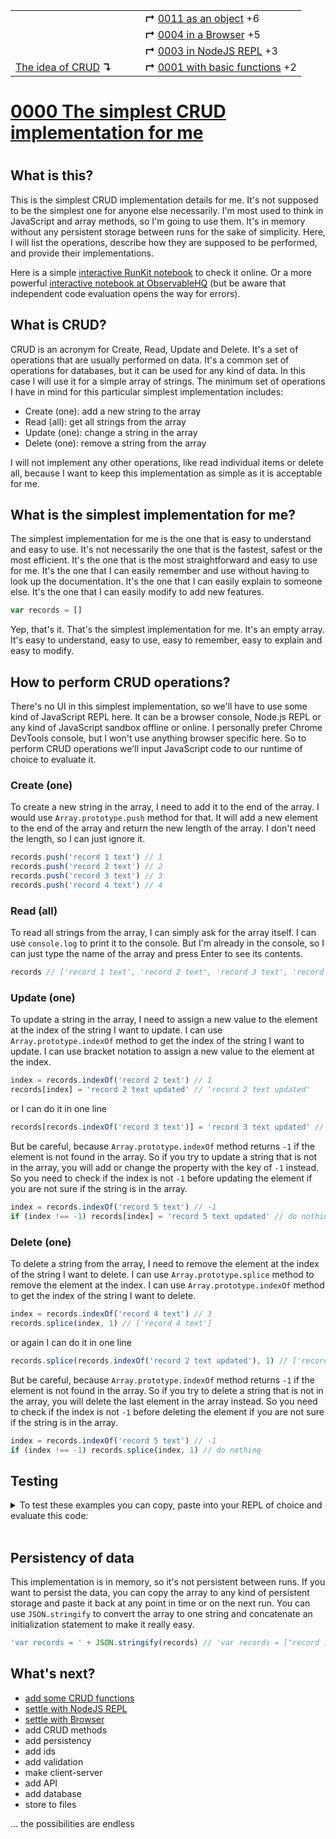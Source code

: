 <table>
  <tr>
    <td></td>
    <td>&nbsp; &nbsp; &nbsp;</td>
    <td><b>↱</b> <a href="../0011-simplest-object/README.md">0011 as an object</a> +6</td>
  </tr>
  <tr>
    <td></td>
    <td>&nbsp; &nbsp; &nbsp;</td>
    <td><b>↱</b> <a href="../0004-simplest-in-browser/README.md">0004 in a Browser</a> +5</td>
  </tr>
  <tr>
    <td></td>
    <td>&nbsp; &nbsp; &nbsp;</td>
    <td><b>↱</b> <a href="../0003-simplest-nodejs-repl/README.md">0003 in NodeJS REPL</a> +3</td>
  </tr>
  <tr>
    <td><a href="../README.md">The idea of CRUD</a> <b>↴</b></td>
    <td>&nbsp; &nbsp; &nbsp;</td>
    <td><b>↱</b> <a href="../0001-with-functions/README.md">0001 with basic functions</a> +2</td>
  </tr>
</table>

# [0000 The simplest CRUD implementation for me](https://github.com/UniBreakfast/crud-of-increasing-complexity/blob/master/0000-simplest-for-me/README.md)
# 

## What is this?

This is the simplest CRUD implementation details for me. It's not supposed to be the simplest one for anyone else necessarily. I'm most used to think in JavaScript and array methods, so I'm going to use them. It's in memory without any persistent storage between runs for the sake of simplicity. Here, I will list the operations, describe how they are supposed to be performed, and provide their implementations.

Here is a simple [interactive RunKit notebook](http://runkit.com/unibreakfast/the-simples-crud-implementation-for-me) to check it online. Or a more powerful [interactive notebook at ObservableHQ](https://observablehq.com/d/ec0fd525575c2c9b) (but be aware that independent code evaluation opens the way for errors).

## What is CRUD?

CRUD is an acronym for Create, Read, Update and Delete. It's a set of operations that are usually performed on data. It's a common set of operations for databases, but it can be used for any kind of data. In this case I will use it for a simple array of strings. The minimum set of operations I have in mind for this particular simplest implementation includes:

- Create (one): add a new string to the array
- Read (all): get all strings from the array
- Update (one): change a string in the array
- Delete (one): remove a string from the array

I will not implement any other operations, like read individual items or delete all, because I want to keep this implementation as simple as it is acceptable for me.

## What is the simplest implementation for me?

The simplest implementation for me is the one that is easy to understand and easy to use. It's not necessarily the one that is the fastest, safest or the most efficient. It's the one that is the most straightforward and easy to use for me. It's the one that I can easily remember and use without having to look up the documentation. It's the one that I can easily explain to someone else. It's the one that I can easily modify to add new features.

```js
var records = []
```

Yep, that's it. That's the simplest implementation for me. It's an empty array. It's easy to understand, easy to use, easy to remember, easy to explain and easy to modify.

## How to perform CRUD operations?

There's no UI in this simplest implementation, so we'll have to use some kind of JavaScript REPL here. It can be a browser console, Node.js REPL or any kind of JavaScript sandbox offline or online. I personally prefer Chrome DevTools console, but I won't use anything browser specific here. So to perform CRUD operations we'll input JavaScript code to our runtime of choice to evaluate it.

### Create (one)

To create a new string in the array, I need to add it to the end of the array. I would use `Array.prototype.push` method for that. It will add a new element to the end of the array and return the new length of the array. I don't need the length, so I can just ignore it.

```js
records.push('record 1 text') // 1
records.push('record 2 text') // 2
records.push('record 3 text') // 3
records.push('record 4 text') // 4
```

### Read (all)

To read all strings from the array, I can simply ask for the array itself. I can use `console.log` to print it to the console. But I'm already in the console, so I can just type the name of the array and press Enter to see its contents.

```js
records // ['record 1 text', 'record 2 text', 'record 3 text', 'record 4 text']
```

### Update (one)

To update a string in the array, I need to assign a new value to the element at the index of the string I want to update. I can use `Array.prototype.indexOf` method to get the index of the string I want to update. I can use bracket notation to assign a new value to the element at the index.

```js
index = records.indexOf('record 2 text') // 1
records[index] = 'record 2 text updated' // 'record 2 text updated'
```

or I can do it in one line

```js
records[records.indexOf('record 3 text')] = 'record 3 text updated' // 'record 3 text updated'
```

But be careful, because `Array.prototype.indexOf` method returns `-1` if the element is not found in the array. So if you try to update a string that is not in the array, you will add or change the property with the key of `-1` instead. So you need to check if the index is not `-1` before updating the element if you are not sure if the string is in the array.

```js
index = records.indexOf('record 5 text') // -1
if (index !== -1) records[index] = 'record 5 text updated' // do nothing
```

### Delete (one)

To delete a string from the array, I need to remove the element at the index of the string I want to delete. I can use `Array.prototype.splice` method to remove the element at the index. I can use `Array.prototype.indexOf` method to get the index of the string I want to delete.

```js
index = records.indexOf('record 4 text') // 3
records.splice(index, 1) // ['record 4 text']
```

or again I can do it in one line

```js
records.splice(records.indexOf('record 2 text updated'), 1) // ['record 2 text updated']
```

But be careful, because `Array.prototype.indexOf` method returns `-1` if the element is not found in the array. So if you try to delete a string that is not in the array, you will delete the last element in the array instead. So you need to check if the index is not `-1` before deleting the element if you are not sure if the string is in the array.

```js
index = records.indexOf('record 5 text') // -1
if (index !== -1) records.splice(index, 1) // do nothing
```

## Testing

<details>
  <summary>To test these examples you can copy, paste into your REPL of choice and evaluate this code:</summary><br>

```js
console.log('// Implementation initialization')
console.log('records = []')
records = []

console.log('// Create (one) examples')
console.log("records.push('record 1 text')")
console.log(records.push('record 1 text'))
// 1
console.log("records.push('record 2 text')")
console.log(records.push('record 2 text'))
// 2
console.log("records.push('record 3 text')")
console.log(records.push('record 3 text'))
// 3
console.log("records.push('record 4 text')")
console.log(records.push('record 4 text'))
// 4

console.log('// Read (all) example')
console.log('records')
console.log(records)
// (4) ['record 1 text', 'record 2 text', 'record 3 text', 'record 4 text']

console.log('// Update (one) examples')
console.log("index = records.indexOf('record 2 text')")
console.log(index = records.indexOf('record 2 text'))
// 1
console.log("records[index] = 'record 2 text updated'")
console.log(records[index] = 'record 2 text updated')
console.log("records[records.indexOf('record 3 text')] = 'record 3 text updated'")
console.log(records[records.indexOf('record 3 text')] = 'record 3 text updated')
console.log('records')
console.log(records)
// (4) ['record 1 text', 'record 2 text updated', 'record 3 text updated', 'record 4 text']

console.log('// Delete (one) examples')
console.log("index = records.indexOf('record 4 text')")
console.log(index = records.indexOf('record 4 text'))
// 3
console.log('records.splice(index, 1)')
console.log(records.splice(index, 1))
// ['record 4 text']
console.log("records.splice(records.indexOf('record 2 text updated'), 1)")
console.log(records.splice(records.indexOf('record 2 text updated'), 1))
// ['record 2 text updated']
console.log('records')
console.log(records)
// (2) ['record 1 text', 'record 3 text updated']
```

And then you can compare the actual output with the expected output in the comments.
</details><br>

## Persistency of data

This implementation is in memory, so it's not persistent between runs. If you want to persist the data, you can copy the array to any kind of persistent storage and paste it back at any point in time or on the next run. You can use `JSON.stringify` to convert the array to one string and concatenate an initialization statement to make it really easy.

```js
'var records = ' + JSON.stringify(records) // 'var records = ["record 1 text","record 3 text updated"]'
```

## What's next?

- [add some CRUD functions](../0001-with-functions/README.md)
- [settle with NodeJS REPL](../0003-simplest-nodejs-repl/README.md)
- [settle with Browser](../0004-simplest-in-browser/README.md)
- add CRUD methods
- add persistency
- add ids
- add validation
- make client-server
- add API
- add database
- store to files
  
... the possibilities are endless
